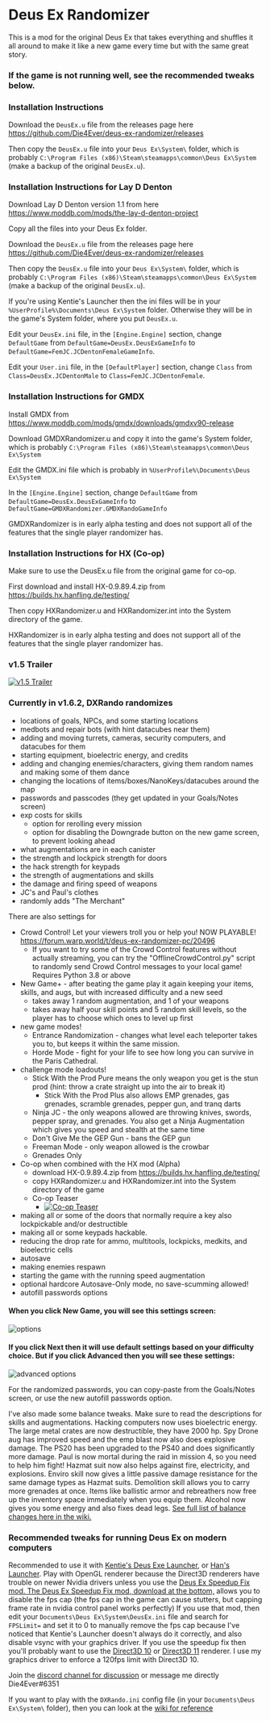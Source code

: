 # Deus Ex Randomizer

This is a mod for the original Deus Ex that takes everything and shuffles it all around to make it like a new game every time but with the same great story.

### If the game is not running well, see the recommended tweaks below.

### Installation Instructions

Download the `DeusEx.u` file from the releases page here https://github.com/Die4Ever/deus-ex-randomizer/releases

Then copy the `DeusEx.u` file into your `Deus Ex\System\` folder, which is probably `C:\Program Files (x86)\Steam\steamapps\common\Deus Ex\System` (make a backup of the original `DeusEx.u`).

### Installation Instructions for Lay D Denton

Download Lay D Denton version 1.1 from here https://www.moddb.com/mods/the-lay-d-denton-project

Copy all the files into your Deus Ex folder.

Download the `DeusEx.u` file from the releases page here https://github.com/Die4Ever/deus-ex-randomizer/releases

Then copy the `DeusEx.u` file into your `Deus Ex\System\` folder, which is probably `C:\Program Files (x86)\Steam\steamapps\common\Deus Ex\System` (make a backup of the original `DeusEx.u`).

If you're using Kentie's Launcher then the ini files will be in your `%UserProfile%\Documents\Deus Ex\System` folder. Otherwise they will be in the game's System folder, where you put `DeusEx.u`.

Edit your `DeusEx.ini` file, in the `[Engine.Engine]` section, change `DefaultGame` from `DefaultGame=DeusEx.DeusExGameInfo` to `DefaultGame=FemJC.JCDentonFemaleGameInfo`.

Edit your `User.ini` file, in the `[DefaultPlayer]` section, change `Class` from `Class=DeusEx.JCDentonMale` to `Class=FemJC.JCDentonFemale`.

### Installation Instructions for GMDX

Install GMDX from https://www.moddb.com/mods/gmdx/downloads/gmdxv90-release

Download GMDXRandomizer.u and copy it into the game's System folder, which is probably `C:\Program Files (x86)\Steam\steamapps\common\Deus Ex\System`

Edit the GMDX.ini file which is probably in `%UserProfile%\Documents\Deus Ex\System`

In the `[Engine.Engine]` section, change `DefaultGame` from `DefaultGame=DeusEx.DeusExGameInfo` to `DefaultGame=GMDXRandomizer.GMDXRandoGameInfo`

GMDXRandomizer is in early alpha testing and does not support all of the features that the single player randomizer has.

### Installation Instructions for HX (Co-op)

Make sure to use the DeusEx.u file from the original game for co-op.

First download and install HX-0.9.89.4.zip from https://builds.hx.hanfling.de/testing/

Then copy HXRandomizer.u and HXRandomizer.int into the System directory of the game.

HXRandomizer is in early alpha testing and does not support all of the features that the single player randomizer has.

### v1.5 Trailer

[![v1.5 Trailer](https://img.youtube.com/vi/A0Li3XuBjGg/0.jpg)](https://www.youtube.com/watch?v=A0Li3XuBjGg)

### Currently in v1.6.2, DXRando randomizes
* locations of goals, NPCs, and some starting locations
* medbots and repair bots (with hint datacubes near them)
* adding and moving turrets, cameras, security computers, and datacubes for them
* starting equipment, bioelectric energy, and credits
* adding and changing enemies/characters, giving them random names and making some of them dance
* changing the locations of items/boxes/NanoKeys/datacubes around the map
* passwords and passcodes (they get updated in your Goals/Notes screen)
* exp costs for skills
    * option for rerolling every mission
    * option for disabling the Downgrade button on the new game screen, to prevent looking ahead
* what augmentations are in each canister
* the strength and lockpick strength for doors
* the hack strength for keypads
* the strength of augmentations and skills
* the damage and firing speed of weapons
* JC's and Paul's clothes
* randomly adds "The Merchant"

There are also settings for
* Crowd Control! Let your viewers troll you or help you! NOW PLAYABLE! https://forum.warp.world/t/deus-ex-randomizer-pc/20496
    * If you want to try some of the Crowd Control features without actually streaming, you can try the "OfflineCrowdControl.py" script to randomly send Crowd Control messages to your local game!  Requires Python 3.8 or above
* New Game+ - after beating the game play it again keeping your items, skills, and augs, but with increased difficulty and a new seed
    * takes away 1 random augmentation, and 1 of your weapons
    * takes away half your skill points and 5 random skill levels, so the player has to choose which ones to level up first
* new game modes!
    * Entrance Randomization - changes what level each teleporter takes you to, but keeps it within the same mission.
    * Horde Mode - fight for your life to see how long you can survive in the Paris Cathedral.
* challenge mode loadouts!
    * Stick With the Prod Pure means the only weapon you get is the stun prod (hint: throw a crate straight up into the air to break it)
        * Stick With the Prod Plus also allows EMP grenades, gas grenades, scramble grenades, pepper gun, and tranq darts
    * Ninja JC - the only weapons allowed are throwing knives, swords, pepper spray, and grenades. You also get a Ninja Augmentation which gives you speed and stealth at the same time
    * Don't Give Me the GEP Gun - bans the GEP gun
    * Freeman Mode - only weapon allowed is the crowbar
    * Grenades Only
* Co-op when combined with the HX mod (Alpha)
    * download HX-0.9.89.4.zip from https://builds.hx.hanfling.de/testing/
    * copy HXRandomizer.u and HXRandomizer.int into the System directory of the game
    * Co-op Teaser
      * [![Co-op Teaser](https://img.youtube.com/vi/YwgKlt5N70A/0.jpg)](https://www.youtube.com/watch?v=YwgKlt5N70A)
* making all or some of the doors that normally require a key also lockpickable and/or destructible
* making all or some keypads hackable.
* reducing the drop rate for ammo, multitools, lockpicks, medkits, and bioelectric cells
* autosave
* making enemies respawn
* starting the game with the running speed augmentation
* optional hardcore Autosave-Only mode, no save-scumming allowed!
* autofill passwords options

#### When you click New Game, you will see this settings screen:
![options](https://i.imgur.com/WaExgts.png)

#### If you click Next then it will use default settings based on your difficulty choice. But if you click Advanced then you will see these settings:
![advanced options](https://i.imgur.com/bQcLOY7.png)

For the randomized passwords, you can copy-paste from the Goals/Notes screen, or use the new autofill passwords option.

I've also made some balance tweaks. Make sure to read the descriptions for skills and augmentations. Hacking computers now uses bioelectric energy. The large metal crates are now destructible, they have 2000 hp. Spy Drone aug has improved speed and the emp blast now also does explosive damage. The PS20 has been upgraded to the PS40 and does significantly more damage. Paul is now mortal during the raid in mission 4, so you need to help him fight! Hazmat suit now also helps against fire, electricity, and explosions. Enviro skill now gives a little passive damage resistance for the same damage types as Hazmat suits. Demolition skill allows you to carry more grenades at once. Items like ballistic armor and rebreathers now free up the inventory space immediately when you equip them. Alcohol now gives you some energy and also fixes dead legs. [See full list of balance changes here in the wiki.](https://github.com/Die4Ever/deus-ex-randomizer/wiki/Balance-Changes)

### Recommended tweaks for running Deus Ex on modern computers

Recommended to use it with [Kentie's Deus Exe Launcher](http://www.kentie.net/article/dxguide/), or [Han's Launcher](https://coding.hanfling.de/launch/#binaries). Play with OpenGL renderer because the Direct3D renderers have trouble on newer Nvidia drivers unless you use the [Deus Ex Speedup Fix mod. The Deus Ex Speedup Fix mod, download at the bottom,](https://steamcommunity.com/sharedfiles/filedetails/?id=2048525175) allows you to disable the fps cap (the fps cap in the game can cause stutters, but capping frame rate in nvidia control panel works perfectly) If you use that mod, then edit your `Documents\Deus Ex\System\DeusEx.ini` file and search for `FPSLimit=` and set it to 0 to manually remove the fps cap because I've noticed that Kentie's Launcher doesn't always do it correctly, and also disable vsync with your graphics driver. If you use the speedup fix then you'll probably want to use the [Direct3D 10](https://kentie.net/article/d3d10drv/) or [Direct3D 11](https://kentie.net/article/d3d11drv/index.htm) renderer. I use my graphics driver to enforce a 120fps limit with Direct3D 10.

Join the [discord channel for discussion](https://discord.gg/daQVyAp2ds) or message me directly Die4Ever#6351

If you want to play with the `DXRando.ini` config file (in your `Documents\Deus Ex\System\` folder), then you can look at the [wiki for reference](https://github.com/Die4Ever/deus-ex-randomizer/wiki/DXRando.ini-config)
